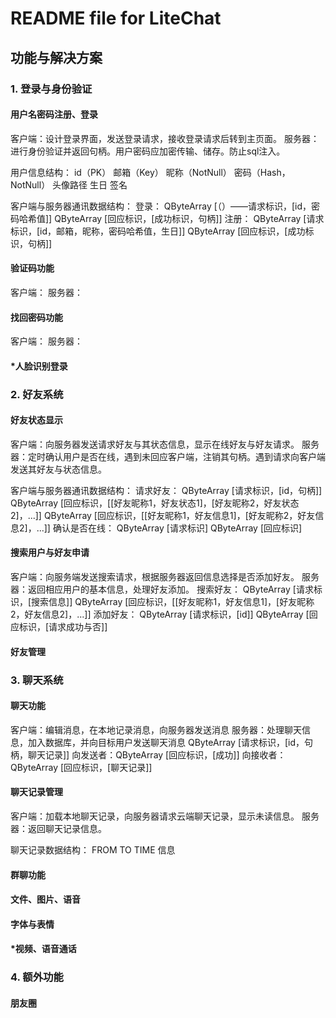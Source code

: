 # README file for LiteChat

## 功能与解决方案

### 1. 登录与身份验证
#### 用户名密码注册、登录
客户端：设计登录界面，发送登录请求，接收登录请求后转到主页面。
服务器：进行身份验证并返回句柄。用户密码应加密传输、储存。防止sql注入。

用户信息结构：
id（PK）
邮箱（Key）
昵称（NotNull）
密码（Hash，NotNull）
头像路径
生日
签名

客户端与服务器通讯数据结构：
登录：
QByteArray [（）——请求标识，[id，密码哈希值]]
QByteArray [回应标识，[成功标识，句柄]]
注册：
QByteArray [请求标识，[id，邮箱，昵称，密码哈希值，生日]]
QByteArray [回应标识，[成功标识，句柄]]

#### 验证码功能
客户端：
服务器：
#### 找回密码功能
客户端：
服务器：
#### *人脸识别登录

### 2. 好友系统
#### 好友状态显示
客户端：向服务器发送请求好友与其状态信息，显示在线好友与好友请求。
服务器：定时确认用户是否在线，遇到未回应客户端，注销其句柄。遇到请求向客户端发送其好友与状态信息。

客户端与服务器通讯数据结构：
请求好友：
QByteArray [请求标识，[id，句柄]]
QByteArray [回应标识，\[[好友昵称1，好友状态1]，[好友昵称2，好友状态2]，...]]
QByteArray [回应标识，\[[好友昵称1，好友信息1]，[好友昵称2，好友信息2]，...]]
确认是否在线：
QByteArray [请求标识]
QByteArray [回应标识]

#### 搜索用户与好友申请
客户端：向服务端发送搜索请求，根据服务器返回信息选择是否添加好友。
服务器：返回相应用户的基本信息，处理好友添加。
搜索好友：
QByteArray [请求标识，[搜索信息]]
QByteArray [回应标识，\[[好友昵称1，好友信息1]，[好友昵称2，好友信息2]，...]]
添加好友：
QByteArray [请求标识，[id]]
QByteArray [回应标识，[请求成功与否]]

#### 好友管理

### 3. 聊天系统

#### 聊天功能
客户端：编辑消息，在本地记录消息，向服务器发送消息
服务器：处理聊天信息，加入数据库，并向目标用户发送聊天消息
QByteArray [请求标识，[id，句柄，聊天记录]]
向发送者：QByteArray [回应标识，[成功]]
向接收者：QByteArray [回应标识，[聊天记录]]

#### 聊天记录管理
客户端：加载本地聊天记录，向服务器请求云端聊天记录，显示未读信息。
服务器：返回聊天记录信息。

聊天记录数据结构：
FROM
TO
TIME
信息

#### 群聊功能
#### 文件、图片、语音
#### 字体与表情
#### *视频、语音通话

### 4. 额外功能
#### 朋友圈